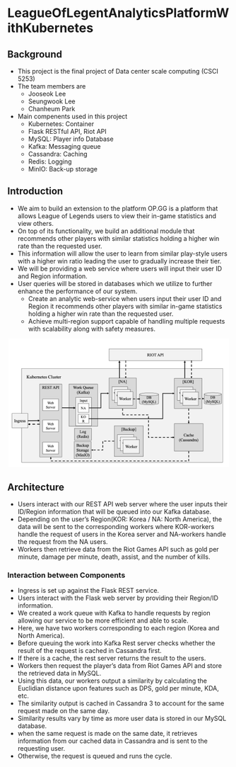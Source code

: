 # LeagueOfLegentAnalyticsPlatformWithKubernetes

## Background
- This project is the final project of Data center scale computing (CSCI 5253)
- The team members are
    - Jooseok Lee
    - Seungwook Lee
    - Chanheum Park
- Main compenents used in this project
    - Kubernetes: Container
    - Flask RESTful API, Riot API
    - MySQL: Player info Database
    - Kafka: Messaging queue
    - Cassandra: Caching
    - Redis: Logging
    - MinIO: Back-up storage

## Introduction
- We aim to build an extension to the platform OP.GG is a platform that allows League of Legends users to view their in-game statistics and view others. 
- On top of its functionality, we build an additional module that recommends other players with similar statistics holding a higher win rate than the requested user. 
- This information will allow the user to learn from similar play-style users with a higher win ratio leading the user to gradually increase their tier. 
- We will be providing a web service where users will input their user ID and Region information. 
- User queries will be stored in databases which we utilize to further enhance the performance of our system.
    - Create an analytic web-service when users input their user ID and Region it recommends other players with similar in-game statistics holding a higher win rate than the requested user.
    - Achieve multi-region support capable of handling multiple requests with scalability along with safety measures.

<div style="text-align: center;">
  <img src="img/system architecture.jpg" alt="System architecture" width="500">
</div>

## Architecture
- Users interact with our REST API web server where the user inputs their
ID/Region information that will be queued into our Kafka database. 
- Depending on the user’s Region(KOR: Korea / NA: North America), the data will be sent to the corresponding workers where KOR-workers handle the request of users in the Korea server and NA-workers handle the request
from the NA users. 
- Workers then retrieve data from the Riot Games API such as gold per minute, damage per minute, death, assist, and the number of kills.

### Interaction between Components
- Ingress is set up against the Flask REST service.
- Users interact with the Flask web server by providing
their Region/ID information.
- We created a work queue with Kafka to handle requests
by region allowing our service to be more efficient and able to scale.
-  Here, we have two workers corresponding to each region (Korea and North America). 
- Before queuing the work into Kafka Rest server checks whether the result of the request is cached in Cassandra first. 
- If there is a cache, the rest server returns the result to the users.
- Workers then request the player’s data from Riot Games API and store the retrieved data in MySQL.
- Using this data, our workers output a similarity by calculating
the Euclidian distance upon features such as DPS, gold per minute, KDA, etc.
- The similarity output is cached in Cassandra 3 to account for the same request made on the same day. 
- Similarity results vary by time as more user data is stored
in our MySQL database. 
- when the same request is made on the same date, it retrieves information from our cached data in Cassandra and is sent to the requesting
user. 
- Otherwise, the request is queued and runs the cycle. 
